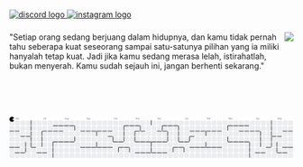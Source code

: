 



###

<div align="left">
  <a href="https://discord.gg/TF7J7sFGH2" target="_blank">
    <img src="https://raw.githubusercontent.com/maurodesouza/profile-readme-generator/master/src/assets/icons/social/discord/default.svg" width="52" height="40" alt="discord logo"  />
  </a>
  <a href="https://www.instagram.com/ferdy406_/" target="_blank">
    <img src="https://raw.githubusercontent.com/maurodesouza/profile-readme-generator/master/src/assets/icons/social/instagram/default.svg" width="52" height="40" alt="instagram logo"  />
  </a>
</div>

###

<img align="right" height="150" src="https://media.giphy.com/media/v1.Y2lkPTc5MGI3NjExNWhmNHAwNDI4dW1kZWIyd2tjbG56eTI5YTJzY3g5aGYyNWUxM2x1aiZlcD12MV9naWZzX3NlYXJjaCZjdD1n/Nii2FhtCqITxT6uHnE/giphy.gif"  />

###

<p align="left">"Setiap orang sedang berjuang dalam hidupnya, dan kamu tidak pernah tahu seberapa kuat seseorang sampai satu-satunya pilihan yang ia miliki hanyalah tetap kuat. Jadi jika kamu sedang merasa lelah, istirahatlah, bukan menyerah. Kamu sudah sejauh ini, jangan berhenti sekarang."</p>

###

<br clear="both">

<picture>
  <source media="(prefers-color-scheme: dark)" srcset="https://raw.githubusercontent.com/rifaldi0406/rifaldi0406/output/pacman-contribution-graph-dark.svg">
  <source media="(prefers-color-scheme: light)" srcset="https://raw.githubusercontent.com/rifaldi0406/rifaldi0406/output/pacman-contribution-graph.svg">
  <img alt="pacman contribution graph" src="https://raw.githubusercontent.com/rifaldi0406/rifaldi0406/output/pacman-contribution-graph.svg">
</picture>

###
